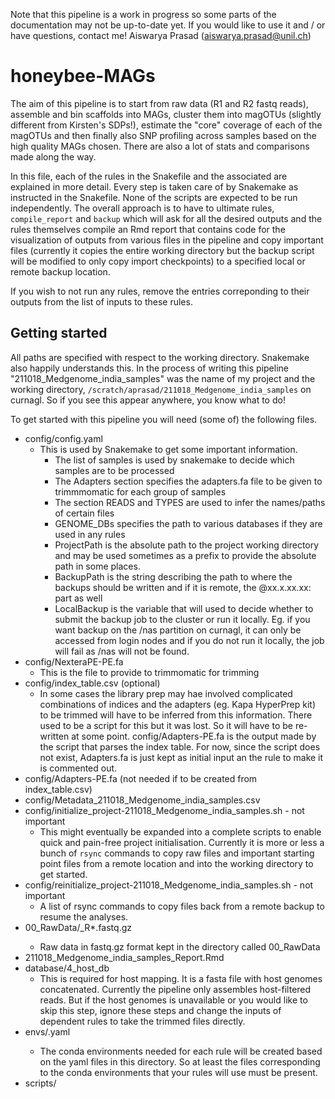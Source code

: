 Note that this pipeline is a work in progress so some parts of the documentation may not be up-to-date yet. If you would like to use it and / or have questions, contact me! Aiswarya Prasad (aiswarya.prasad@unil.ch)

# honeybee-MAGs

The aim of this pipeline is to start from raw data (R1 and R2 fastq reads), assemble and bin scaffolds into MAGs, cluster them into magOTUs (slightly different from Kirsten's SDPs!), estimate the "core" coverage of each of the magOTUs and then finally also SNP profiling across samples based on the high quality MAGs chosen. There are also a lot of stats and comparisons made along the way.

In this file, each of the rules in the Snakefile and the associated are explained in more detail. Every step is taken care of by Snakemake as instructed in the Snakefile. None of the scripts are expected to be run independently. The overall approach is to have to ultimate rules, `compile_report` and `backup` which will ask for all the desired outputs and the rules themselves compile an Rmd report that contains code for the visualization of outputs from various files in the pipeline and copy important files (currently it copies the entire working directory but the backup script will be modified to only copy import checkpoints) to a specified local or remote backup location.

If you wish to not run any rules, remove the entries correponding to their outputs from the list of inputs to these rules.

## Getting started

All paths are specified with respect to the working directory. Snakemake also happily understands this. In the process of writing this pipeline "211018_Medgenome_india_samples" was the name of my project and the working directory, `/scratch/aprasad/211018_Medgenome_india_samples` on curnagl. So if you see this appear anywhere, you know what to do!

To get started with this pipeline you will need (some of) the following files.

+ config/config.yaml
  + This is used by Snakemake to get some important information.
    + The list of samples is used by snakemake to decide which samples are to be processed
    + The Adapters section specifies the adapters.fa file to be given to trimmmomatic for each group of samples
    + The section READS and TYPES are used to infer the names/paths of certain files
    + GENOME_DBs specifies the path to various databases if they are used in any rules
    + ProjectPath is the absolute path to the project working directory and may be used sometimes as a prefix to provide the absolute path in some places.
    + BackupPath is the string describing the path to where the backups should be written and if it is remote, the <username>@xx.x.xx.xx: part as well
    + LocalBackup is the variable that will used to decide whether to submit the backup job to the cluster or run it locally. Eg. if you want backup on the /nas partition on curnagl, it can only be accessed from login nodes and if you do not run it locally, the job will fail as /nas will not be found.
+ config/NexteraPE-PE.fa
  + This is the file to provide to trimmomatic for trimming
+ config/index_table.csv (optional)
  + In some cases the library prep may hae involved complicated combinations of indices and the adapters (eg. Kapa HyperPrep kit) to be trimmed will have to be inferred from this information. There used to be a script for this but it was lost. So it will have to be re-written at some point. config/Adapters-PE.fa is the output made by the script that parses the index table. For now, since the script does not exist, Adapters.fa is just kept as initial input an the rule to make it is commented out.
+ config/Adapters-PE.fa (not needed if to be created from index_table.csv)
+ config/Metadata_211018_Medgenome_india_samples.csv
+ config/initialize_project-211018_Medgenome_india_samples.sh - not important
  + This might eventually be expanded into a complete scripts to enable quick and pain-free project initialisation. Currently it is more or less a bunch of `rsync` commands to copy raw files and important starting point files from a remote location and into the working directory to get started.
+ config/reinitialize_project-211018_Medgenome_india_samples.sh - not important
  + A list of rsync commands to copy files back from a remote backup to resume the analyses.
+ 00_RawData/<sample>_R*.fastq.gz
  + Raw data in fastq.gz format kept in the directory called 00_RawData
+ 211018_Medgenome_india_samples_Report.Rmd
+ database/4_host_db
  + This is required for host mapping. It is a fasta file with host genomes concatenated. Currently the pipeline only assembles host-filtered reads. But if the host genomes is unavailable or you would like to skip this step, ignore these steps and change the inputs of dependent rules to take the trimmed files directly.
+ envs/<env>.yaml
  + The conda environments needed for each rule will be created based on the yaml files in this directory. So at least the files corresponding to the conda environments that your rules will use must be present.
+ scripts/<script>.xxx
  + The scripts used by various rules are all to be in this directory. The list of all scripts and theit use can be found later in this file.

# Summary of contents

# Directory organization

The chunk below describes

```{bash eval=FALSE}
├── [ 237G]  00_RawData
│   ├── [ 1.8G]  ${SAMPLE}_R1.fastq.gz
│   └── [ 1.8G]  ${SAMPLE}_R2.fastq.gz
├── [ 210G]  01_Trimmed
│   ├── [ 1.6G]  ${SAMPLE}_R1_trim.fastq.gz
│   └── [ 1.6G]  ${SAMPLE}_R2_trim.fastq.gz
├── [ 1.7T]  02_HostMapping
│   ├── [ 6.6K]  ${SAMPLE}_coverage_histogram.txt
│   ├── [  425]  ${SAMPLE}_coverage.tsv
│   ├── [  541]  ${SAMPLE}_flagstat.tsv
│   ├── [ 3.3G]  ${SAMPLE}_R1_host_unmapped.fastq
│   └── [ 3.2G]  ${SAMPLE}_R2_host_unmapped.fastq
├── [ 150G]  03_MicrobiomeMapping
│   ├── [  541]  ${SAMPLE}_flagstat.tsv
│   ├── [ 3.1G]  ${SAMPLE}_R1_microbiome_mapped.fastq
│   └── [ 3.1G]  ${SAMPLE}_R2_microbiome_mapped.fastq
├── [  30K]  04_MicrobiomeMappingDirect
│   └── [  542]  ${SAMPLE}_flagstat.tsv
├── [  62G]  05_Assembly
│   └── [  62G]  host_unmapped
│       ├── [  88M]  ${SAMPLE}_assembly_graph.fastg
│       ├── [  90M]  ${SAMPLE}_graph.fastg
│       ├── [  34M]  ${SAMPLE}_scaffolds.fasta
│       ├── [ 8.6K]  ${SAMPLE}_scaffolds.fasta.amb
│       ├── [ 223K]  ${SAMPLE}_scaffolds.fasta.ann
│       ├── [  34M]  ${SAMPLE}_scaffolds.fasta.bwt
│       ├── [ 8.4M]  ${SAMPLE}_scaffolds.fasta.pac
│       ├── [  17M]  ${SAMPLE}_scaffolds.fasta.sa
│       ├── [  42M]  ${SAMPLE}_scaffolds_unparsed.fasta
│       ├── [ 168K]  ${SAMPLE}_spades.log
│       ├── [  35G]  check_assembly
│       │   ├── [  670]  Assembly_mapped_counts.txt
│       │   ├── [ 3.5K]  Assembly_mapping_summary.csv
│       │   ├── [ 5.0G]  ${SAMPLE}_assembly.bam
│       │   ├── [   14]  ${SAMPLE}_assembly_mapped_counts.txt
│       │   ├── [  30G]  ${SAMPLE}_assembly.sam
│       ├── [  97M]  ${SAMPLE}_assembly_graph.fastg
│       ├── [  34M]  ${SAMPLE}_scaffolds.fasta
│       ├── [ 8.5K]  ${SAMPLE}_scaffolds.fasta.amb
│       ├── [ 329K]  ${SAMPLE}_scaffolds.fasta.ann
│       ├── [  34M]  ${SAMPLE}_scaffolds.fasta.bwt
│       ├── [ 8.4M]  ${SAMPLE}_scaffolds.fasta.pac
│       ├── [  17M]  ${SAMPLE}_scaffolds.fasta.sa
│       ├── [  45M]  ${SAMPLE}_scaffolds_unparsed.fasta
│       └── [ 174K]  ${SAMPLE}_spades.log
├── [  10G]  06_MAG_binning
│   ├── [ 181K]  all_GenomeInfo_auto.tsv
│   ├── [ 2.2G]  backmapping
│   │   └── [  18M]  M1.5
│   │       ├── [ 304K]  ${SAMPLE}_mapped_to_${SAMPLE}.depth
│   │       ├── [ 304K]  ${OTHER_SAMPLE}_mapped_to_${SAMPLE}.depth
│   │       └── [ 3.1M]  ${SAMPLE}_merged.depth
│   ├── [ 1.6G]  bins
│   │   └── [  22M]  ${SAMPLE}-metabat2
│   │       ├── [ 2.6M]  MAG.10.fa
│   │       └── [ 858K]  MAG.9.fa
│   ├── [ 1.6G]  bins_renamed
│   │   └── [  22M]  ${SAMPLE}
│   │       ├── [ 2.6M]  MAG_${SAMPLE}_10.fa
│   │       └── [ 858K]  MAG_${SAMPLE}_9.fa
│   ├── [ 2.5G]  contig_fates
│   │   ├── [ 1.9G]  backmapping_coverages
│   │   │   └── [  15M]  ${SAMPLE}_contig_coverages.csv
│   │   └── [ 2.1M]  ${SAMPLE}_contig_fates.csv
│   ├── [  30M]  drep_results
│   │   ├── [ 8.0K]  data
│   │   │   └── [ 4.0K]  Clustering_files
│   │   ├── [  30M]  data_tables
│   │   │   ├── [ 102K]  Bdb.csv
│   │   │   ├── [  33K]  genomeInfo.csv
│   │   │   ├── [  29M]  Mdb.csv
│   │   │   ├── [ 599K]  Ndb.csv
│   │   │   ├── [  28K]  Sdb.csv
│   │   │   └── [  20K]  Widb.csv
│   │   ├── [ 4.0K]  dereplicated_genomes
│   │   ├── [ 4.0K]  figures
│   │   └── [  92K]  log
│   │       └── [  88K]  logger.log
│   ├── [ 2.4G]  evaluate_bins
│   │   ├── [  38M]  ${SAMPLE}
│   │   │   ├── [  35M]  bins
│   │   │   │   ├── [ 3.8M]  MAG_${SAMPLE}_11
│   │   │   │   │   ├── [ 888K]  genes.faa
│   │   │   │   │   ├── [ 535K]  genes.gff
│   │   │   │   │   ├── [ 2.3M]  hmmer.analyze.txt
│   │   │   │   │   └── [  15K]  hmmer.tree.txt
│   │   │   ├── [ 2.7K]  checkm.log
│   │   │   ├── [1000K]  lineage.ms
│   │   │   └── [ 1.7M]  storage
│   │   │       ├── [  72K]  aai_qa
│   │   │       │   └── [ 4.7K]  MAG_${SAMPLE}_9
│   │   │       │       └── [  695]  PF01121.15.masked.faa
│   │   │       ├── [ 6.7K]  bin_stats.analyze.tsv
│   │   │       ├── [  54K]  bin_stats_ext.tsv
│   │   │       ├── [ 6.7K]  bin_stats.tree.tsv
│   │   │       ├── [ 621K]  checkm_hmm_info.pkl.gz
│   │   │       ├── [ 184K]  marker_gene_stats.tsv
│   │   │       ├── [ 4.6K]  phylo_hmm_info.pkl.gz
│   │   │       └── [ 761K]  tree
│   │   │           ├── [  96K]  concatenated.fasta
│   │   │           ├── [ 327K]  concatenated.pplacer.json
│   │   │           ├── [ 265K]  concatenated.tre
│   │   │           ├── [  699]  PF00164.20.masked.faa
│   │   │           ├── [ 1.0K]  pplacer.out
│   │   └── [ 1.3K]  ${SAMPLE}_checkm.summary
│   ├── [ 126K]  ForTree_GenomeInfo_auto.tsv
│   └── [ 2.0M]  gtdbtk_out_dir
│       └── [ 2.0M]  classify
│           └── [ 2.0M]  gtdbtk.bac120.summary.tsv
# examples of ${GENOME}: ESL0304.fa, MAG_M1.3_4.fa
├── [  24G]  07_Phylogenies
│   ├── [ 1.4G]  00_genomes
│   │   ├── [ 2.4M]  ${GENOME}.fa
│   ├── [  15G]  01_prokka
│   │   ├── [  26M]  ${GENOME}
│   │   │   ├── [ 203K]  ${GENOME}.err
│   │   │   ├── [ 766K]  ${GENOME}.faa
│   │   │   ├── [ 2.1M]  ${GENOME}.ffn
│   │   │   ├── [ 2.4M]  ${GENOME}.fna
│   │   │   ├── [ 2.4M]  ${GENOME}.fsa
│   │   │   ├── [ 5.1M]  ${GENOME}.gbk
│   │   │   ├── [ 3.2M]  ${GENOME}.gff
│   │   │   ├── [  32K]  ${GENOME}.log
│   │   │   ├── [ 8.7M]  ${GENOME}.sqn
│   │   │   ├── [ 621K]  ${GENOME}.tbl
│   │   │   ├── [ 200K]  ${GENOME}.tsv
│   │   │   └── [  105]  ${GENOME}.txt
# examples of ${GROUP}: g__Lactobacillus, g__Apibacter
│   ├── [ 6.9G]  02_orthofinder
│   │   ├── [ 249M]  ${GROUP}
│   │   │   ├── [ 805K]  ${GENOME}.faa
│   │   │   ├── [ 177M]  OrthoFinder
│   │   │   │   ├── [ 215K]  ${GROUP}_single_ortho_MAGs.txt
│   │   │   │   ├── [ 587K]  ${GROUP}_single_ortho.txt
│   │   │   │   └── [ 176M]  Results_${GROUP}
│   │   │   │       ├── [ 2.5K]  Citation.txt
│   │   │   │       ├── [  25K]  Comparative_Genomics_Statistics
│   │   │   │       │   ├── [ 6.0K]  Orthogroups_SpeciesOverlaps.tsv
│   │   │   │       │   ├── [ 1.6K]  Statistics_Overall.tsv
│   │   │   │       │   └── [  14K]  Statistics_PerSpecies.tsv
│   │   │   │       ├── [ 1.2K]  Log.txt
│   │   │   │       ├── [ 2.6M]  Orthogroups
│   │   │   │       │   ├── [ 261K]  Orthogroups.GeneCount.tsv
│   │   │   │       │   ├── [ 3.2K]  Orthogroups_SingleCopyOrthologues.txt
│   │   │   │       │   ├── [ 1.1M]  Orthogroups.tsv
│   │   │   │       │   ├── [ 1.1M]  Orthogroups.txt
│   │   │   │       │   └── [  79K]  Orthogroups_UnassignedGenes.tsv
│   │   │   │       └── [  23M]  Orthogroup_Sequences
│   │   │   │           └── [  13K]  OG0000184.fa
│   │   │   └── [    0]  single_ortholog_sequences.done
│   │   └── [ 147K]  ${GROUP}_Orthogroups_summary.csv
│   ├── [ 506M]  03_aligned_orthogroups
│   │   ├── [  21M]  ${GROUP}
│   │   │   ├── [  10M]  CoreGeneAlignment.fasta
│   │   │   ├── [  31K]  OG0000184_aligned_pruned.fasta
│   └── [ 1.8M]  05_IQTree
│       ├── [ 325K]  ${GROUP}
│       │   ├── [ 4.1K]  ${GROUP}_Phylogeny.bionj
│       │   ├── [  92K]  ${GROUP}_Phylogeny.ckp.gz
│       │   ├── [ 4.3K]  ${GROUP}_Phylogeny.contree
│       │   ├── [  48K]  ${GROUP}_Phylogeny.iqtree
│       │   ├── [  30K]  ${GROUP}_Phylogeny.log
│       │   ├── [ 122K]  ${GROUP}_Phylogeny.mldist
│       │   ├── [ 5.2K]  ${GROUP}_Phylogeny.model.gz
│       │   ├── [  11K]  ${GROUP}_Phylogeny.splits.nex
│       │   └── [ 4.3K]  ${GROUP}_Phylogeny.treefile
├── [  23M]  08_motus_profile
│   └── [  23M]  samples_merged.motus
├── [  59G]  09_MapToAssembly
│   └── [ 1.0G]  ${SAMPLE}.bam
├── [ 172K]  211018_Medgenome_india_samples_Report.Rmd
├── [ 419M]  assembly_summary_genbank.txt
├── [ 155K]  config
│   ├── [ 4.8K]  config.yaml
│   ├── [  34K]  initialize_project-211018_Medgenome_india_samples.sh
│   ├── [  32K]  IsolateGenomeInfo.csv
│   ├── [  31K]  Metadata_211018_Medgenome_india_samples.csv
│   └── [  51K]  reinitialize_project-211018_Medgenome_india_samples.sh
├── [ 3.5G]  database
│   ├── [ 869M]  4_host_db
│   ├── [ 1.1M]  4_host_db.amb
│   ├── [  298]  4_host_db.ann
│   ├── [ 869M]  4_host_db.bwt
│   ├── [  163]  4_host_db_list.txt
│   ├── [ 217M]  4_host_db.pac
│   ├── [ 435M]  4_host_db.sa
│   ├── [ 448M]  genome_db_220315_AP
│   ├── [10.0K]  genome_db_220315_AP.amb
│   ├── [ 7.0K]  genome_db_220315_AP.ann
│   ├── [ 441M]  genome_db_220315_AP.bwt
│   ├── [ 6.0K]  genome_db_220315_AP.fai
│   ├── [ 1.4K]  genome_db_220315_AP_list.txt
│   ├── [ 8.8K]  genome_db_220315_AP_metafile.txt
│   ├── [ 110M]  genome_db_220315_AP.pac
│   ├── [ 220M]  genome_db_220315_AP.sa
├── [ 6.2K]  envs
│   ├── [  218]  core-cov-env.yaml
│   ├── [   95]  gtdb-env.yaml
│   ├── [  135]  mags-env.yaml
│   ├── [  249]  mapping-env.yaml
│   ├── [   68]  motus-env.yaml
│   ├── [  179]  phylogenies-env.yaml
│   ├── [  274]  popcogent-env.yaml
│   ├── [  477]  rmd-env.yaml
│   ├── [  153]  scripts-env.yaml
│   ├── [  127]  snv-env.yaml
│   ├── [  162]  spades-env.yaml
│   └── [  129]  trim-qc-env.yaml
├── [ 275M]  fastqc
│   ├── [ 130M]  raw
│   │   ├── [ 562K]  ${SAMPLE}_R1_fastqc.html
│   │   ├── [ 765K]  ${SAMPLE}_R1_fastqc.zip
│   │   ├── [ 566K]  ${SAMPLE}_R2_fastqc.html
│   │   └── [ 772K]  ${SAMPLE}_R2_fastqc.zip
│   └── [ 145M]  trim
│       ├── [ 602K]  ${SAMPLE}_R1_trim_fastqc.html
│       ├── [ 753K]  ${SAMPLE}_R1_trim_fastqc.zip
│       ├── [ 606K]  ${SAMPLE}_R2_trim_fastqc.html
│       └── [ 758K]  ${SAMPLE}_R2_trim_fastqc.zip
├── [  15M]  Figures
│   ├── [ 6.0K]  00a-Total_reads_trimming.pdf
│   ├── [ 5.6K]  00b-Total_reads_species_after_trimming.pdf
│   ├── [ 6.6K]  00c-Mapped_Unmapped_reads_prop.pdf
├── [ 620M]  logs
├── [ 172K]  README.md
├── [ 190K]  scripts
│   ├── [ 1.7K]  aln_aa_to_dna_phylo.py
│   ├── [ 1.7K]  aln_aa_to_dna.py
│   ├── [  795]  aln_calc.sh
│   ├── [  878]  calc_assembly_length.pl
│   ├── [ 1.9K]  calc_filt_core_length.py
│   ├── [ 3.7K]  calc_jaccard.pl
│   ├── [ 4.3K]  calc_perc_id_orthologs_phylo.py
│   ├── [ 3.9K]  calc_shared_SNV_fraction.pl
│   ├── [  26K]  copy_faa_files.sh
│   ├── [ 1.3K]  copy_raw_data.sh
│   ├── [ 9.5K]  core_cov.py
│   ├── [ 8.1K]  core_cov.R
│   ├── [ 2.0K]  corecov_split_by_sdp.py
│   ├── [  749]  csv_to_tsv.py
│   ├── [ 3.7K]  cum_curve_SNVs_host.pl
│   ├── [ 8.7K]  cum_curve_SNVs_host.py
│   ├── [ 1.3K]  distance_matrix.R
│   ├── [ 4.5K]  download_data.py
│   ├── [ 3.9K]  extract_orthologs_phylo.py
│   ├── [ 2.7K]  fasta_generate_regions.py
│   ├── [ 3.0K]  filt_core_bed.py
│   ├── [ 2.1K]  filter_bam.py
│   ├── [ 2.5K]  filter_orthologs_phylo.py
│   ├── [ 1.8K]  filter_orthologs.py
│   ├── [  965]  filter_sam_aln_length.pl
│   ├── [ 1.2K]  filter_sam_aln_length_unmapped.pl
│   ├── [ 3.8K]  filter_snvs.pl
│   ├── [ 4.3K]  filter_snvs.py
│   ├── [ 3.0K]  filt_vcf_samples.pl
│   ├── [ 1.4K]  filt_vcf_samples.py
│   ├── [ 1.4K]  filt_vcf_samples.py
│   ├── [ 3.6K]  get_single_ortho_phylo.py
│   ├── [ 1.5K]  get_single_ortho.py
│   ├── [ 2.1K]  KEs_trim_aln.py
│   ├── [ 4.0K]  Make_metadata.R
│   ├── [  10K]  make_phylo_table.R
│   ├── [ 1.4K]  merge_depths.pl
│   ├── [ 8.2K]  my_core_cov.R
│   ├── [ 2.8K]  parse_core_cov.py
│   ├── [ 1.1K]  parse_spades_metagenome.pl
│   ├── [ 1.6K]  parse_spades_metagenome.py
│   ├── [ 7.5K]  prune_and_concat_alns.py
│   ├── [  976]  rearange_faa.py
│   ├── [ 3.8K]  subset_metagenome_db.py
│   ├── [ 3.3K]  subset_orthofile.py
│   ├── [  973]  summarise_filter_snvs.py
│   ├── [ 6.6K]  summarise_orthogroups.py
│   ├── [ 4.7K]  summarise_snps.pl
│   ├── [ 2.1K]  trim_aln_phylo.py
│   ├── [ 2.1K]  trim_aln.py
│   ├── [ 1.2K]  vcf_split_by_sdp.py
│   └── [ 1011]  write_adapters.py
├── [  75K]  Snakefile
```

# Introduction

The analysis is split into multiple parts.

1. A database-dependent mapping and community profiling at the SDP and Phylotype level.
2. An assembly-based approach which involes MAG binning per sample and dereplication.
Requires manual annotation of input for the next section
3. Core genome phylogeny construction of MAGs and isolate genomes.
  (a) All high-quality MAGs
  (b) One MAG per magOTU cluster
4. Mapping and SNV calling of reads to
  (a) Just MAGs
  (b) A combination of isolates and MAGs

The samples used in this analysis are mentioned below.

* "M1.1", "M1.2", "M1.3", "M1.4", "M1.5",
  * _Apis mellifera_ from India
* "DrY2_F1","DrY2_F2",
  * _Apis mellifera_ from Switzerland
* "AmAi02","AmIu02",
  * _Apis mellifera_ from Japan
* "C1.1", "C1.2", "C1.3", "C1.4", "C1.5",
  * _Apis cerana_ from India, colony number 1
* "C2.1", "C2.2", "C2.3", "C2.4", "C2.5",
  * _Apis cerana_ from India, colony number 2
* "C3.1", "C3.2", "C3.3", "C3.4", "C3.5",
  * _Apis cerana_ from India, colony number 1
* "AcCh05","AcKn01",
  * _Apis cerana_ from Japan
* "D1.1","D1.2","D1.3","D1.4","D1.5",
  * _Apis dorsata_ from India, colony number 1
* "D2.1","D2.2","D2.3","D2.4","D2.5",
  * _Apis dorsata_ from India, colony number 2
* "D3.1","D3.2","D3.3","D3.4","D3.5",
  * _Apis dorsata_ from India, colony number 3
* "F1.1","F1.2","F1.3","F1.4","F1.5",
  * _Apis florea_ from India, colony number 1
* "F2.1","F2.2","F2.3","F2.4","F2.5",
  * _Apis florea_ from India, colony number 2
* "F3.1","F3.2","F3.3","F3.4","F3.5"
  * _Apis florea_ from India, colony number 3

## Data summary

50 samples were first mapped to a host database and then the unmapped reads to a microbiome database.

The raw reads and trimmed reads were checked for quality using the tool [fastqc](https://www.bioinformatics.babraham.ac.uk/projects/fastqc/). The report (html format) also summarises basic statistics including number of reads. The QC results can be found in their respective folders at `./fastqc/raw/{SAMPLE}_R*_fastqc.html` and `./fastqc/trim/{SAMPLE}_R*_trim_fastqc.html`.

# Data description

The dataset comprises samples from 4 species of honey bees sampled in India.

+ _Apis mellifera_ (5 individuals from 1 colony)
+ _Apis cerana_ (5 individuals from 3 colonies)
+ _Apis dorsata_ (5 individuals from 3 colonies)
+ _Apis florea_ (5 individuals from 3 colonies)

Some samples from older publications of the lab are also included for _Apis mellifera_ and _Apis cerana_

The data is stored in various locations as described below and backed up on the NAS.

+ **Raw data**:

	- NAS recerche:
	`/nas/FAC/FBM/DMF/pengel/spirit/D2c/aprasad/211102_Medgenome_india_samples_resequenced`
	`/nas/FAC/FBM/DMF/pengel/spirit/D2c/aprasad/211018_Medgenome_india_samples`
	(cluster - aprasad@curnagl.dcsr.unil.ch)

  -	NAS:
	`/home/aiswarya/mnt/aprasad/SPIRIT_Project/Data/RawData/211018_Medgenome_india_samples.tar.gz`
	`/home/aiswarya/mnt/aprasad/SPIRIT_Project/Data/RawData/211102_Medgenome_india_samples_resequenced.tar.gz`
	`/home/aiswarya/mnt/lab_resources/NGS_data/20211018_A01223-105-HC32VDSX2/`
	`/home/aiswarya/mnt/lab_resources/NGS_data/20211102_A01223-105-HC32VDSX2/`
	(workstation - aiswarya@130.223.110.124)

+ **Trimmed data**:

	`/work/FAC/FBM/DMF/pengel/spirit/aprasad/211018_Medgenome_india_samples/01_Trimmed/`
	`/work/FAC/FBM/DMF/pengel/spirit/aprasad/211102_Medgenome_india_samples_resequenced/01_Trimmed/`
	(cluster - aprasad@curnagl.dcsr.unil.ch)

+ **Working directory backup**:
  (need to keep up-to-date using script on the cluster `bash ~/backup_workdir.sh` and logs are writted to ~/yymmdd_backup_log on the cluster)

	`/home/aiswarya/mnt/aprasad/Backups/working_dir_backup/Cluster/211102_Medgenome_india_samples_resequenced`
	`/home/aiswarya/mnt/aprasad/Backups/working_dir_backup/Cluster/211018_Medgenome_india_samples`
  (workstation - aiswarya@130.223.110.124)

+ **Results and important intermediate files**:

	`/home/aiswarya/mnt/aprasad/SPIRIT_Project/Data/211018_Medgenome_india_analysis`
  (workstation - aiswarya@130.223.110.124)


+ **Conda installation (cluster)**:

	`/work/FAC/FBM/DMF/pengel/spirit/aprasad/Miniconda3`
  (cluster - aprasad@curnagl.dcsr.unil.ch)

### Nomenclature

There are 56 samples at the moment.

+ M1.1 - M1.5 are 5 individuals of _Apis mellifera_ from colony 1
+ Cx.1 - Cx.5 are 5 individuals of _Apis cerana_ from colony x for 3 colonies (1 - 3)
+ Dx.1 - Dx.5 are 5 individuals of _Apis dorsata_ from colony x for 3 colonies (1 - 3)
+ Fx.1 - Fx.5 are 5 individuals of _Apis florea_ from colony x for 3 colonies (1 - 3)
+ DrY2_F1 and DrY2_F2 are samples from KE's 2015 paper. _Apis mellifera_ from switzerland (Les Droites)
+ AcCh05, AcKn01 and AmAi02, AmIu02 are two samples of _Apis cerana_ and _Apis mellifera_ from different apiaries in Japan

These samples were from earlier runs:

  + **20151119_WINDU89**	20151119	Kirsten_Ellegaard	6	GTF	Illumina	100	PE	HiSeq 2500	Genomic diversity landscape of the honey bee gut microbiota (2019, NatCom)	Nurses, Year 1, Les Droites
  20160415_OBIWAN225	20160415	Kirsten_Ellegaard	12	GTF	Illumina	100	PE	HiSeq 2500	Genomic diversity landscape of the honey bee gut microbiota (2019, NatCom)	Foragers/Winterbees, Year 1, Les Droites \
  + **20161216_OBIWAN275**	20161216	Kirsten_Ellegaard	6	GTF	Illumina	100	PE	HiSeq 2500	Genomic diversity landscape of the honey bee gut microbiota (2019, NatCom)	Nurses, Year 2, Les Droites \
  + **20170310_WINDU179**	20170310	Kirsten_Ellegaard	12	GTF	Illumina	100	PE	HiSeq 2500	Genomic diversity landscape of the honey bee gut microbiota (2019, NatCom)	Foragers/Winterbees, Year 2, Les Droites (**INCLUDED FOR NOW**) \
  + **20170426_OBIWAN300**	20170426	Kirsten_Ellegaard	6	GTF	Illumina	100	PE	HiSeq 2500	Genomic diversity landscape of the honey bee gut microbiota (2019, NatCom)	Nurses, Year 2, Grammont \
  + **20170428_WINDU191**	20170428	Kirsten_Ellegaard	12	GTF	Illumina	100	PE	HiSeq 2500	Genomic diversity landscape of the honey bee gut microbiota (2019, NatCom)	Foragers/Winterbees, Year 2, Grammont \
  + **20180118_OBIWAN338-339**	20180118	Kirsten_Ellegaard	30	GTF	Illumina	100	PE	HiSeq 2500	Metagenomes of individual honey bees, subjected to dietary manipulation and kept in the lab \
  + **20180612_KE_japan_metagenomes**	20180612	Ryo_Miyasaki	40	Japan	Illumina	100	PE	HiSeq 2500	Vast differences in strain-level diversity in two closely related species of honey bees (2020, CurBiol)	Sampling and sequencing done in Japan (**INCLUDED FOR NOW**)

## Databases

### Host database

The database is named **4_host_db**.

A [paper](https://academic.oup.com/gbe/article/12/1/3677/5682415) published in Dec. 2019 a high quality [_Apis dorsata_ genome](https://www.ncbi.nlm.nih.gov/assembly/GCA_009792835.1/) as an improvement over a previous submission in 2013. The paper also mentioned studies that had previously sequenced the [_Apis florea_ genome](https://www.ncbi.nlm.nih.gov/assembly/GCA_000184785.2) in 2012, [_Apis cerana_ genome](https://www.ncbi.nlm.nih.gov/assembly/GCF_001442555.1) in 2015 (other assemblies submitted found [here](https://www.ncbi.nlm.nih.gov/assembly/organism/7460/latest/)) and [_Apis mellifera_ genome](https://www.ncbi.nlm.nih.gov/assembly/GCF_003254395.2) in 2018 (other assemblies submitted listed here). So far I have not found any whole genome assemblies of _Apis adreniformis_.

These assemblies were downloaded and concatenated to make the **4_host_db**. It contains,

+ `>apis_mellifera_2018 PRJNA471592 version Amel_Hac3.1`
+ `>Apis_cerana  PRJNA235974`
+ `>Apis_cerana_mitochondrion PRJNA235974`
+ `>Apis_florea PRJNA45871`
+ `>Apis_dorsata PRJNA174631`


### Microbiome database

The database is named **genome_db_210402**.

This database was set up by Dr Kirsten Ellegard (KE) and is described on zenodo. It uses NCBI and IMG genome assemblies. It is non-redundant and contains concatenated genomes. Located at in lab NAS directory at lab_resources/Genome_databse. In this pipeline so far, the version of the pipeline set up by KE’s community profiling pipeline.

It was downloaded by the script `download.py --genome_db` from [zenodo](https://zenodo.org/record/4661061#.YcGlSxPMK3I). This dowloads multiple directories. The Orthofider directory can be deleted as this is generated for the pipeline as needed. The bed files can be generated from gff files if desired but this was already done for the genomes of that database so was not repeated. The other files (ffn, gff) are found in the public repository from where the genome was downloaded. The faa files were reorganised in directories corresponding to their respective SDPs in order to allow the Orthofinder scripts to assign orthogroups per SDP.

These repositories follow their own annotation pipeline to generate these files. The database can also be found at `<NAS>/lab_resources/Genome_database/database_construction`. It contains 198 genomes identified by their locus tags and described in `<NAS>/lab_resources/Genome_database/database_construction/database_construction` in metadata sheets.

<!-- 2.0.5.2 honeybee_gut_microbiota_db_red
Generated by subsetting genomes and Orthofiles from genome_db_210402 for the sake of SNV analysis. So there is only one genome per SDP. The choice of which genome is made by Kirsten’s pipeline. later, review to see if it is the best choice for this pipleine as well. -->

<!-- 2.0.5.4 Orthofinder files
In preparation,
In the last step, all the database files will be generated, based on the database metadata-file (i.e. "Locustag_Phylotype_SDP_final.txt"). The following three steps must be performed:

1. Use the bash-script "get_selected_genome_files.sh" will copy the relevant genome data-files into four database dirs "faa_files", "ffn_files", "fna_files", "gff_files").
2. Generate concatenate versions of the each genome assembly fasta-file will be generated, and bed-files detailing the gene positions on these concatenate genomes are generated ("generate_bed_concat.py")
3. Infer single-copy core gene families

Make Orthofinder files from genomes in database grouped by phylotypes. There is a metafile in the database directory which was made by Gilles and was copied from his NAS directory. This is first used to rename genomes. The genomes in the database are named using locus tags. Make a script to rename them (and modify related files accordingly later).

First, get a list of all phylotypes using the output of cat all_genomes_metafile.tsv | cut -f7 | uniq. The output contains some SDP names. Replace this by the corresponding phylotype (choose more appropriate way to handle this later). The resulting list is declared as CorePhylos in the Snakefile (Not core phylotypes but rather list for core coverage calculation for all phylos!). This information is also mostly available in the metafile that comes with the database but the one copied from Gilles includes more information and also some other genomes (added by German and mentioned in all_genomes_metafile.tsv).

CorePhylos = ["Apibacter", "Bartonella", "Bifido", "Bombella", "Commensalibacter", "Firm4", "Firm5", "Frischella", "Gilliamella", "Lkunkeei", "Snodgrassella"]



Run orthofinder on the genomes grouped by phylotype. The -og flag says to stop after inferring orthogroups and avoids further unecessary computation. -f specifies to start analysis from directory containing FASTA files. Then get the single-copy core genes using the script get_single_copy.py

Next, filter and continue to re run core cov and then proceed to snv calling and filtering! -->

# Description of pipeline methods

Run entire snakemake pipeline using:

`snakemake -p --use-conda --conda-prefix /work/FAC/FBM/DMF/pengel/spirit/aprasad/Miniconda3/spirit_envs --conda-frontend conda --profile slurm --restart-times 0 --keep-going`

and if resuming a failed or stopped run, use:

`snakemake -p --use-conda --conda-prefix /work/FAC/FBM/DMF/pengel/spirit/aprasad/Miniconda3/spirit_envs --conda-frontend conda --profile slurm --restart-times 0 --keep-going --rerun-incomplete`

conda environments are all specified in `envs/` and built by snakemake under various names in `/work/FAC/FBM/DMF/pengel/spirit/aprasad/Miniconda3/spirit_envs`

Run the pipeline in the conda environment called `snakmake_with_samtools` in the cluster. It is a clone of the snakemake environment made as recommended by Snakemake [docs](https://snakemake.readthedocs.io/en/stable/getting_started/installation.html#installation-via-conda-mamba) followed by `conda install biopython` and later `conda install samtools` in it. This is so that Kirsten's core_cov script works (specific conda environments can only be specified for rules using bash).

## Description of directory structure

Directory names are largely self-explanatory.

>`./00_rawdata`, `./01_Trimmed`, `./02_HostMapping`, `./03_MicrobiomeMapping`
>`database` contains databases to be used for mapping. It also contains `./Orthofinder` files. These are described later in the sections describing associated rules.
>`./envs` contains all yaml files required for this pipeline. They contain a list of packages needed to specify the conda environment for various rules to work within.
>`./logs` contains log files
>`./scripts` contains all scripts needed for the snakemake pipeline. Many of these scripts are adapted from Kirsten's scripts from the zenodo directories, github or from the lab_resources directories.
The **results** of the core coverage estimation are stored in,
> `./04_CoreCov_211018_Medgenome_india_samples`
> `./07_SNVProfiling` is not fully implemented (yet) for these samples as it is not relevant at this time.
>`./fastqc` contains fastqc **results** for trimmed and raw files
+ bamfile_list_red.txt - required by KE's core coverage pipeline
+ bamfile_list.txt - required by KE's core coverage pipeline
+ Adapters-PE.fa - is generated based on index sequences by the script `./scripts/write_adapters.py` (was deleted earlier as it was on scratch. Needs to be re-written.)
+ config.yaml - comprises information including list of samples
+ index_table.csv - used by the script `./scripts/write_adapters.py` to make indexed adapters
+ Mapping_summary.csv - result from the rule summarize_mapping
+ rulegraph.pdf - summary DAG of rules in the pipeline (made using `snakemake --forceall --rulegraph | dot -Tpdf > Figuers/rulegraph.pdf`)
+ Report.Rmd - this report !
+ Report.html - this report compiled !
+ Snakefile - the pipipeline !!!

## Rules

![DAG of all rules in the pipeline](Figures/rulegraph.pdf){width=65%}

+ `rule raw_qc`
  - This rule runs [fastqc](https://www.bioinformatics.babraham.ac.uk/projects/fastqc/) on raw files and saves the output in `./fastqc/raw`.
+ `rule make_adapters`
  - This rule uses the script `_./scripts/write_adapters.py`_ which was deleted earlier.
  - It uses the index_table.csv files to make the Adapters-PE.fa file containing indexed adapters.
+ `rule trim`
  - This rules trims reads using [trimmomatic](http://www.usadellab.org/cms/uploads/supplementary/Trimmomatic/TrimmomaticManual_V0.32.pdf).
  - The _Adapters-PE.fa_ files is used.
  - The trimming parameters are.
+ `rule trim_qc`
  - This rule runs [fastqc](https://www.bioinformatics.babraham.ac.uk/projects/fastqc/) on trimmed files and saves the output in `./fastqc/trim`.
+ `rule index_bwa`
  - Indexes genomes in `./database` for use by [bwa](http://bio-bwa.sourceforge.net/) using [bwa index](http://bio-bwa.sourceforge.net/bwa.shtml#3).
+ `rule index_samtools`
  - Indexes genomes in `./database` for use by [samtools](http://www.htslib.org/doc/#manual-pages).
+ `rule make_genome_list`
  - Creats a text file corresponding to each set of genomes in `./database` to be used when we need to know which genomes are present in given genome database.
+ `rule host_mapping`
  - Uses [bwa mem](http://bio-bwa.sourceforge.net/bwa.shtml#:~:text=BWA%20is%20a%20software%20package,such%20as%20the%20human%20genome.&text=BWA%2DMEM%20also%20has%20better,genome%20(the%20index%20command)) to map reads for each sample to a database containing host genomes, `./database/4_host_db`.
  - Unmapped reads identified by samtools with the option `-f4` are stored in a seperate bam file.
  - The bam file with all alignments is used later by the counting rule and then deleted after counting.
+ `rule host_mapping_extract_reads`
  - Reads that did not map to the host database are extracted and then mapped to the microbiome database.
  - They are extracted using [picard](https://broadinstitute.github.io/picard/).
  - The option `-Xmx8g` ensures that java is given 8 GB memory. If suffecient memory is not allocated, the job will fail.
+ `rule host_mapping_count`
  - Counts the number of mapped, properly and unmapped reads from host mapping.
  - It uses the following flags to identify each kind of read:
    - **count number of properly mapped reads: `-f 67 -F 2304`**
        - 67 (include -f) flags
            + read paired (0x1)
            + read mapped in proper pair (0x2)
            + first in pair (0x40)
        - 2308 (exclude -F) flags
            + read unmapped (0x4)
            + supplementary alignment (0x800)
            + not primary (0x100)
    - **count number of mapped reads: `-f 67 -F 2304`**
        - 65 (include -f) flags
            + read paired (0x1)
            + first in pair (0x40)
        - 2308 (exclude -F) flags
            + read unmapped (0x4)
            + supplementary alignment (0x800)
            + not primary (0x100)
    - **count number of unmapped reads: `-f 67 -F 2304`**
        - 69 (include -f) flags
            + read paired (0x1)
            + read unmapped (0x4)
            + first in pair (0x40)
        - 2304 (exclude -F) flags
            + supplementary alignment (0x800)
            + not primary (0x100)
  - After counting, the bam file is deleted and an empty file is touched to mark that counting is complete for said file.
+ `rule microbiomedb_mapping`
  - The host unmapped reads extracted earlier are mapped to the microbiome database.
  - Mapped reads are extracted using a perls script as follows. First, unmapped reads are excluded using `-F4` and then supplementary reads are excluded `-F 0x800`. Finally, the remaining reads are sent through `./scripts/filter_sam_aln_length.pl`. The script filters away reads that have less than 50bps matching in the alignment.
+ `rule microbiomedb_extract_reads`
  - Extracts mapped reads identified as mentioned in the previous rule and saves them as fastq files.
+ `rule microbiome_mapping_count`
  - Counts reads as explained in the other counting rule, _host_mapping_count_.
+ `rule cat_and_clean_counts`
  - Compiles all the counts into 1 file for easier parsing by the summarize rule.
+ `rule summarize_mapping`
  - Summarizes counts in a csv file using the results of earlier rules and by counting fastq files.
+ `rule run_orthofinder`
  - Runs [Orthofinder](https://github.com/davidemms/OrthoFinder) for each phylotype.
  - **Before** running this, group genomes by phylotype in directories for Orthofinder to be able to get which groups to consider together. When the genomes for the database are downloaded at `./database/faa_files/{genome}`, they are all in one directory. Grouping was done using `./scripts/rearange_faa.py`. As written, it is to be run from the scripts directory in which it resides (!! it uses relative paths !!).
  - faa files for each genome comes from the respective databese (NCBI for example)
  - When orthofinder finishes, the following file will be generated and used for the following steps, `./database/faa_files/{phylotype}/OrthoFinder/Results_dir/Orthogroups/Orthogroups.txt`.
  - The file _Orthogroups.txt_ contains a list of orthogroups. Eg, each line would look like
    - **OG0000003**: C4S76_01365 C4S76_01370 C4S76_01375 C4S77_06100 C4S77_06130 C4S77_06135 C4S77_06775 C4S77_06780 C4S77_06785 C4S77_06790 C4S77_06795 C4S77_06800 C4S77_06805 C4S77_06810 C4S77_09595 C4S77_09600 C4S77_09605 C4S77_09610 **C4S77_09615 C4S77_09620 C4S77_10540 Ga0307799_111506**
    - where, **OG0000003** is an orthogroup for this group of genomes (phylotype) and **C4S77**, **Ga0307799** etc. are genomes that belong to that group. **09615, 09620, 10540** are genes from **C4S77** and **111506** from **Ga0307799** that belong to orthogroup OG0000003.
+ `rule get_single_ortho`
  - The files _Orthogroups.txt_ is parsed by `./scripts/get_single_ortho.py` and single-copy orthologs are written to `./database/Orthofinder/{phylotype}_single_ortho.txt`
  - The script reads each orthogroup and counts the number of genomes present in genes of that orthogroup. If the number of genes in the orthogroup and the number of genomes in the orthogroup are the same as the total number of genomes in the database for said phylotype, the genes in the group are considered single-copy core genes and included for core coverage estimation.
+ `rule extract_orthologs`
  - This rule prepares files with sequences of orthologs in order to calculate percentage identity (perc_id).
  - First, it reads the file `./database/Orthofinder/{phylotype}_single_ortho.txt` and gets all the genome-ids present in the ortholog-file, and all the gene-ids associated with each gene-family. Using this list it extracts and stores the sequences of each of the genes of an orthogroup in an faa file and ffn file corresponding to each group in the directory`./database/Orthofinder/{phylotype}_ortho_sequences/`.
  EXAMPLE:
  - `cat ./database/Orthofinder/firm5_ortho_sequences/OG0001034.faa` \
    **\>Ga0061073_1479** \
    MTKYQTLIFVPEGSLLNEKTAEQVALRQTLKELGHDFGPAERLKYSSLQGQVKMMGFSER \
    IALTLQNFCTDDLAEAEKIFKTKLGGQRQLVKDAIPFLDQITNQVKLILLAKEERELISA \
    RLSDSELLNYFSASYFKEDFADPLPNKNVLFQIIKEQELDPDNCLVIGTDLVEEIQGAEN \
    AGLQSLWIAPKKVKMPISPRPTLHLTKLNDLLFYLELN \
    **\>Ga0070887_12184** \
    MKGKVHLAKYETLIFILEGSLLNEKVAEQNALRQTLKLTGREYGPAERIQYNSLQEKIKL \
    LGFDERIKLTLQEFFKNDWISAKGTFYNQLQKQDQLNKDVVPFLDEVKNKVNLVLLTKEK \
    KDVASYRMQNTELINYFSAVYFKDDFACKFPNKKVLITILQQQNLTPATCLVIGTNLVDE \
    IQGAENANLDSLWLAPKKVKMPISPRPTLHLNKLTDLLFYLELS \
    **\>Ga0072400_11133** \
    LAKFQTLIFILEGSLLDEKIAEQSALKQTLKSTGRDFGPSERLKYNSVRENNKLLGFEDR \
    IQLILQTFFHENWQDAGQIFIKELQKQNRLNKEVLPFLNKVNCKVKLILLAKENKKVALQ \
    RMKNTELVNYFPFAYFKDDFTEKLPHKKVLTTILQKQNLAFATSLVIGTDLADEIQAAEN \
    AKIQSLWLAPKKVKMPISPHPTLHLNKLNDLLFYLELS
  - `cat ./database/Orthofinder/firm5_ortho_sequences/OG0001034.ffa` \
    **\>Ga0061073_1479** \
    GTGACTAAATATCAAACGTTAATTTTTGTTCCTGAAGGTAGTTTATTAAATGAAAAAACG \
    GCTGAACAAGTCGCACTCAGGCAAACTTTAAAAGAACTCGGACATGATTTTGGACCAGCT \
    GAACGCCTAAAATATTCTAGCTTACAAGGACAAGTTAAAATGATGGGTTTCAGCGAGCGC \
    ATTGCACTAACCCTGCAAAATTTTTGTACCGACGATTTGGCTGAGGCCGAAAAAATTTTC \
    AAAACAAAATTAGGAGGTCAGCGACAACTAGTCAAAGATGCTATTCCATTTCTTGACCAA \
    ATAACAAACCAAGTTAAGCTAATTCTCCTTGCCAAAGAAGAACGTGAACTAATCTCAGCT \
    CGCCTATCTGATAGCGAACTACTTAACTATTTTTCTGCTTCCTATTTTAAAGAAGATTTT \
    GCTGATCCTTTGCCAAATAAAAATGTCCTGTTTCAAATTATAAAAGAGCAAGAATTAGAT \
    CCAGATAATTGCCTAGTTATCGGCACAGATTTAGTTGAAGAAATTCAAGGAGCAGAAAAC \
    GCTGGCTTGCAATCATTATGGATTGCACCAAAAAAGGTTAAAATGCCAATTAGTCCTCGA \
    CCTACTCTGCATTTAACTAAACTCAATGACTTGCTTTTTTATCTTGAATTAAACTAG \
    **\>Ga0070887_12184** \
    ATGAAAGGAAAAGTACACTTGGCAAAATATGAAACTTTAATTTTTATTCTTGAAGGAAGC \
    TTATTAAACGAAAAAGTTGCAGAACAAAATGCACTTAGGCAAACTTTGAAATTAACTGGC \
    AGAGAATATGGTCCAGCTGAGCGCATACAATATAATTCATTACAAGAAAAGATTAAATTA \
    CTAGGATTTGATGAGCGCATTAAATTAACTTTGCAGGAATTCTTTAAAAATGACTGGATT \
    TCTGCGAAAGGCACTTTTTATAACCAGTTGCAAAAACAAGATCAGTTAAATAAAGATGTA \
    GTGCCCTTTTTAGATGAGGTGAAAAACAAAGTTAACTTGGTTTTGCTGACGAAAGAGAAA \
    AAAGATGTGGCTTCATACCGCATGCAAAATACAGAGCTAATAAATTATTTTTCCGCAGTT \
    TATTTTAAAGACGATTTTGCATGTAAGTTTCCAAATAAGAAGGTTTTGATAACAATATTG \
    CAGCAGCAGAATCTGACGCCAGCCACTTGTCTTGTAATTGGGACAAACTTAGTCGATGAA \
    ATTCAGGGTGCCGAAAATGCTAACCTGGATTCTCTTTGGCTAGCGCCCAAGAAAGTAAAA \
    ATGCCAATTAGTCCACGTCCAACTTTACATTTAAATAAATTAACTGATTTATTATTTTAC \
    CTAGAATTAAGCTAG \
    **\>Ga0072400_11133** \
    TTGGCAAAATTTCAAACATTAATTTTTATTCTTGAGGGCAGTTTATTAGATGAAAAGATT \
    GCTGAACAAAGTGCATTAAAGCAAACTTTAAAGTCAACTGGCAGAGATTTTGGTCCCAGT \
    GAACGTTTAAAATATAATTCTGTACGAGAAAATAATAAGTTGCTTGGCTTTGAAGACCGC \
    ATACAATTAATTTTACAAACATTTTTTCATGAAAATTGGCAAGATGCAGGGCAGATTTTT \
    ATCAAAGAATTACAAAAGCAAAATCGCTTGAATAAAGAAGTATTGCCATTTTTAAACAAA \
    GTTAACTGCAAGGTTAAACTAATTCTGCTGGCAAAAGAGAACAAAAAAGTAGCATTACAG \
    CGCATGAAGAACACAGAGTTGGTAAATTATTTTCCGTTTGCTTATTTTAAAGATGACTTT \
    ACGGAAAAATTGCCACATAAAAAAGTTTTGACCACCATTTTGCAGAAACAAAACTTGGCG \
    TTCGCAACTAGTTTAGTAATCGGAACTGACTTAGCAGATGAAATTCAGGCTGCAGAGAAT \
    GCCAAAATACAGTCACTCTGGCTAGCGCCTAAGAAAGTAAAAATGCCGATTAGCCCGCAC \
    CCAACTTTACATTTAAATAAATTAAACGATTTATTATTTTACCTAGAATTAAGCTAG
+ `rule calc_perc_id`
  - this rule relies on various tools and scripts tied together by `./scripts/aln_calc.sh`. The scripts are:
    + [mafft](https://mafft.cbrc.jp/alignment/software/manual/manual.html#index) for alignment
      + The aligned result is in a multi-fasta file called {OrthogroupID}_aln.fasta.
      EXAMPLE:
      + `cat ./database/Orthofinder/firm5_ortho_sequences/OG0001034_aln.fasta` \
        **\>Ga0061073_1479** \
        -------MTKYQTLIFVPEGSLLNEKTAEQVALRQTLKELGHDFGPAERLKYSSLQGQVK \
        MMGFSERIALTLQNFCTDDLAEAEKIFKTKLGGQRQLVKDAIPFLDQIT---NQVKLILL \
        AKEERELISARLSDSELLNYFSASYFKEDFADPLPNKNVLFQIIKEQELDPDNCLVIGTD \
        LVEEIQGAENAGLQSLWIAPKKVKMPISPRPTLHLTKLNDLLFYLELN \
        **\>Ga0070887_12184** \
        M-KGKVHLAKYETLIFILEGSLLNEKVAEQNALRQTLKLTGREYGPAERIQYNSLQEKIK \
        LLGFDERIKLTLQEFFKNDWISAKGTFYNQLQKQDQLNKDVVPFLDEVK---NKVNLVLL \
        TKEKKDVASYRMQNTELINYFSAVYFKDDFACKFPNKKVLITILQQQNLTPATCLVIGTN \
        LVDEIQGAENANLDSLWLAPKKVKMPISPRPTLHLNKLTDLLFYLELS \
        **\>Ga0072400_11133** \
        -------LAKFQTLIFILEGSLLDEKIAEQSALKQTLKSTGRDFGPSERLKYNSVRENNK \
        LLGFEDRIQLILQTFFHENWQDAGQIFIKELQKQNRLNKEVLPFLNKVN---CKVKLILL \
        AKENKKVALQRMKNTELVNYFPFAYFKDDFTEKLPHKKVLTTILQKQNLAFATSLVIGTD \
        LADEIQAAENAKIQSLWLAPKKVKMPISPHPTLHLNKLNDLLFYLELS
    + **aln_aa_to_dna.py**
      + This scripts converts the alignments into nucleotide sequences rather than amino acid sequences
      EXAMPLE:
      + `cat ./database/Orthofinder/firm5_ortho_sequences/OG0001034_aln.fasta`
      **\>Ga0061073_1479** \
      ---------------------GTGACTAAATATCAAACGTTAATTTTTGTTCCTGAAGGT \
      AGTTTATTAAATGAAAAAACGGCTGAACAAGTCGCACTCAGGCAAACTTTAAAAGAACTC \
      GGACATGATTTTGGACCAGCTGAACGCCTAAAATATTCTAGCTTACAAGGACAAGTTAAA \
      ATGATGGGTTTCAGCGAGCGCATTGCACTAACCCTGCAAAATTTTTGTACCGACGATTTG \
      GCTGAGGCCGAAAAAATTTTCAAAACAAAATTAGGAGGTCAGCGACAACTAGTCAAAGAT \
      GCTATTCCATTTCTTGACCAAATAACA---------AACCAAGTTAAGCTAATTCTCCTT \
      GCCAAAGAAGAACGTGAACTAATCTCAGCTCGCCTATCTGATAGCGAACTACTTAACTAT \
      TTTTCTGCTTCCTATTTTAAAGAAGATTTTGCTGATCCTTTGCCAAATAAAAATGTCCTG \
      TTTCAAATTATAAAAGAGCAAGAATTAGATCCAGATAATTGCCTAGTTATCGGCACAGAT \
      TTAGTTGAAGAAATTCAAGGAGCAGAAAACGCTGGCTTGCAATCATTATGGATTGCACCA \
      AAAAAGGTTAAAATGCCAATTAGTCCTCGACCTACTCTGCATTTAACTAAACTCAATGAC \
      TTGCTTTTTTATCTTGAATTAAAC \
      **\>Ga0070887_12184** \
      ATG---AAAGGAAAAGTACACTTGGCAAAATATGAAACTTTAATTTTTATTCTTGAAGGA \
      AGCTTATTAAACGAAAAAGTTGCAGAACAAAATGCACTTAGGCAAACTTTGAAATTAACT \
      GGCAGAGAATATGGTCCAGCTGAGCGCATACAATATAATTCATTACAAGAAAAGATTAAA \
      TTACTAGGATTTGATGAGCGCATTAAATTAACTTTGCAGGAATTCTTTAAAAATGACTGG \
      ATTTCTGCGAAAGGCACTTTTTATAACCAGTTGCAAAAACAAGATCAGTTAAATAAAGAT \
      GTAGTGCCCTTTTTAGATGAGGTGAAA---------AACAAAGTTAACTTGGTTTTGCTG \
      ACGAAAGAGAAAAAAGATGTGGCTTCATACCGCATGCAAAATACAGAGCTAATAAATTAT \
      TTTTCCGCAGTTTATTTTAAAGACGATTTTGCATGTAAGTTTCCAAATAAGAAGGTTTTG \
      ATAACAATATTGCAGCAGCAGAATCTGACGCCAGCCACTTGTCTTGTAATTGGGACAAAC \
      TTAGTCGATGAAATTCAGGGTGCCGAAAATGCTAACCTGGATTCTCTTTGGCTAGCGCCC \
      AAGAAAGTAAAAATGCCAATTAGTCCACGTCCAACTTTACATTTAAATAAATTAACTGAT \
      TTATTATTTTACCTAGAATTAAGC \
      **\>Ga0072400_11133** \
      ---------------------TTGGCAAAATTTCAAACATTAATTTTTATTCTTGAGGGC \
      AGTTTATTAGATGAAAAGATTGCTGAACAAAGTGCATTAAAGCAAACTTTAAAGTCAACT \
      GGCAGAGATTTTGGTCCCAGTGAACGTTTAAAATATAATTCTGTACGAGAAAATAATAAG \
      TTGCTTGGCTTTGAAGACCGCATACAATTAATTTTACAAACATTTTTTCATGAAAATTGG \
      CAAGATGCAGGGCAGATTTTTATCAAAGAATTACAAAAGCAAAATCGCTTGAATAAAGAA \
      GTATTGCCATTTTTAAACAAAGTTAAC---------TGCAAGGTTAAACTAATTCTGCTG \
      GCAAAAGAGAACAAAAAAGTAGCATTACAGCGCATGAAGAACACAGAGTTGGTAAATTAT \
      TTTCCGTTTGCTTATTTTAAAGATGACTTTACGGAAAAATTGCCACATAAAAAAGTTTTG \
      ACCACCATTTTGCAGAAACAAAACTTGGCGTTCGCAACTAGTTTAGTAATCGGAACTGAC \
      TTAGCAGATGAAATTCAGGCTGCAGAGAATGCCAAAATACAGTCACTCTGGCTAGCGCCT \
      AAGAAAGTAAAAATGCCGATTAGCCCGCACCCAACTTTACATTTAAATAAATTAAACGAT \
      TTATTATTTTACCTAGAATTAAGC
    + **trim_aln.py** and `sed` to simplify headers to contain just genome ID and leave out gene identifier (as they are all single copy core genes).
      + This script trims out all the sections that do not align by counting which positions have "-" and removing those from all the members of the orthogroup.
      + `cat ./database/Orthofinder/firm5_ortho_sequences/OG0001034_aln_trim.fasta` \
        **\>Ga0061073** \
        GTGACTAAATATCAAACGTTAATTTTTGTTCCTGAAGGTAGTTTATTAAATGAAAAAACG \
        GCTGAACAAGTCGCACTCAGGCAAACTTTAAAAGAACTCGGACATGATTTTGGACCAGCT \
        GAACGCCTAAAATATTCTAGCTTACAAGGACAAGTTAAAATGATGGGTTTCAGCGAGCGC \
        ATTGCACTAACCCTGCAAAATTTTTGTACCGACGATTTGGCTGAGGCCGAAAAAATTTTC \
        AAAACAAAATTAGGAGGTCAGCGACAACTAGTCAAAGATGCTATTCCATTTCTTGACCAA \
        ATAACAAACCAAGTTAAGCTAATTCTCCTTGCCAAAGAAGAACGTGAACTAATCTCAGCT \
        CGCCTATCTGATAGCGAACTACTTAACTATTTTTCTGCTTCCTATTTTAAAGAAGATTTT \
        GCTGATCCTTTGCCAAATAAAAATGTCCTGTTTCAAATTATAAAAGAGCAAGAATTAGAT \
        CCAGATAATTGCCTAGTTATCGGCACAGATTTAGTTGAAGAAATTCAAGGAGCAGAAAAC \
        GCTGGCTTGCAATCATTATGGATTGCACCAAAAAAGGTTAAAATGCCAATTAGTCCTCGA \
        CCTACTCTGCATTTAACTAAACTCAATGACTTGCTTTTTTATCTTGAATTAAAC \
        **\>Ga0070887** \
        TTGGCAAAATATGAAACTTTAATTTTTATTCTTGAAGGAAGCTTATTAAACGAAAAAGTT \
        GCAGAACAAAATGCACTTAGGCAAACTTTGAAATTAACTGGCAGAGAATATGGTCCAGCT \
        GAGCGCATACAATATAATTCATTACAAGAAAAGATTAAATTACTAGGATTTGATGAGCGC \
        ATTAAATTAACTTTGCAGGAATTCTTTAAAAATGACTGGATTTCTGCGAAAGGCACTTTT \
        TATAACCAGTTGCAAAAACAAGATCAGTTAAATAAAGATGTAGTGCCCTTTTTAGATGAG \
        GTGAAAAACAAAGTTAACTTGGTTTTGCTGACGAAAGAGAAAAAAGATGTGGCTTCATAC \
        CGCATGCAAAATACAGAGCTAATAAATTATTTTTCCGCAGTTTATTTTAAAGACGATTTT \
        GCATGTAAGTTTCCAAATAAGAAGGTTTTGATAACAATATTGCAGCAGCAGAATCTGACG \
        CCAGCCACTTGTCTTGTAATTGGGACAAACTTAGTCGATGAAATTCAGGGTGCCGAAAAT \
        GCTAACCTGGATTCTCTTTGGCTAGCGCCCAAGAAAGTAAAAATGCCAATTAGTCCACGT \
        CCAACTTTACATTTAAATAAATTAACTGATTTATTATTTTACCTAGAATTAAGC \
        **\>Ga0072400** \
        TTGGCAAAATTTCAAACATTAATTTTTATTCTTGAGGGCAGTTTATTAGATGAAAAGATT \
        GCTGAACAAAGTGCATTAAAGCAAACTTTAAAGTCAACTGGCAGAGATTTTGGTCCCAGT \
        GAACGTTTAAAATATAATTCTGTACGAGAAAATAATAAGTTGCTTGGCTTTGAAGACCGC \
        ATACAATTAATTTTACAAACATTTTTTCATGAAAATTGGCAAGATGCAGGGCAGATTTTT \
        ATCAAAGAATTACAAAAGCAAAATCGCTTGAATAAAGAAGTATTGCCATTTTTAAACAAA \
        GTTAACTGCAAGGTTAAACTAATTCTGCTGGCAAAAGAGAACAAAAAAGTAGCATTACAG \
        CGCATGAAGAACACAGAGTTGGTAAATTATTTTCCGTTTGCTTATTTTAAAGATGACTTT \
        ACGGAAAAATTGCCACATAAAAAAGTTTTGACCACCATTTTGCAGAAACAAAACTTGGCG \
        TTCGCAACTAGTTTAGTAATCGGAACTGACTTAGCAGATGAAATTCAGGCTGCAGAGAAT \
        GCCAAAATACAGTCACTCTGGCTAGCGCCTAAGAAAGTAAAAATGCCGATTAGCCCGCAC \
        CCAACTTTACATTTAAATAAATTAAACGATTTATTATTTTACCTAGAATTAAGC
    + **calc_perc_id_orthologs.py**
      + Uses as input, trimmed aligned sequences and a metafile (`./database/genome_db_210402_metafile.txt`) which is a tab-delim file with genome-id in tab1 and SDP-affiliation in tab 3
      + First, it checks the number of SDPs contained within the alignment. If more than one, it continues by calculating alignment percentage identity stats across SDPs. If only one SDP, exits script.
      + Next, it Compares the genomes in each SDP to all other genomes in the alignment: calculates percentage identity for all pairwise combinations. Calculates the max, min, and mean values, prints to file `./database/Orthofinder/{phylotype}_perc_id.txt` showing one orthogroup per line.
      EXAMPLE:
      + `cat ./database/Orthofinder/firm5_perc_id.txt` \
        ... \
        OG0001034	0.674	0.586	0.972 \
        ... \

+ `rule filter_orthogroups`
  - orthogroups are filtered based on:
    - Minimum gene-length 300bp (applied to all members of each gene-family)
    - Inter-SDP max alignment identity 95% (only if the phylotype contain multiple SDPs)
  - Short genes are filtered off, because they are likley to be less reliable for accurate coverage estimates. Similarly, the inter-SDP similarity threshold is used to ensure that there is enough divergence between the SDPs for reliable mapping (at least as estimated from the currently availabe genomes). It is worthwhile to check the number of gene-families before/after filtering. If a lot of gene-families were filtered off, this could be an indication that the SDPs are not properly discrete.
  - This finally results in the single-copy core genes that have been filtered to be used for core coverage estimation. `./database/Orthofinder/{phylotype}_single_ortho_filt.txt`.
+ `rule core_cov`
  - takes as input bam files with the alignments for each sample to be considered (as a text file containing a list of these files) and the _\_single_ortho_filt_ file. Outputs are written to `./04_CoreCov_"+ProjectIdentifier+"/{phylotype}_corecov.txt`.
  - The script reads the filtered orthofile `./database/Orthofinder/{phylotype}_single_ortho_filt.txt` and gets the gene-famililes and genome-ids for each SDP.
  - Then, from bed files, it finds the start and end positions of each of the genes in an orthogroup for each of the genomes of the orthogroup. It writes these to the file, `./04_CoreCov_*/{phylotype}_corecov.txt` each SDP in the phylotype, start position for each gene family in the genome marked reference for that SDP.
  - The coverage is also written to this file.
  Example:
    + SDP	Sample	OG	Ref_pos	Coverage \
      firm5_1	DrY1_N1_microbiome_mapped	OG0000932	448	18.81 \
      firm5_1	DrY1_N1_microbiome_mapped	OG0000931	1991	23.34 \
      ... \
      firm5_2	M1.5_microbiome_mapped	OG0000935	1852405	12.29 \
      firm5_2	M1.5_microbiome_mapped	OG0000934	1853270	9.95 \
      firm5_3	DrY1_N1_microbiome_mapped	OG0000932	1	501.61 \
      firm5_3	DrY1_N1_microbiome_mapped	OG0000931	1542	534.77 \
      ... \
      firm5_bombus	M1.5_microbiome_mapped	OG0000936	1674767	0.0 \
      firm5_bombus	M1.5_microbiome_mapped	OG0000935	1676256	0.0 \
      firm5_bombus	M1.5_microbiome_mapped	OG0000934	1677124	0.0
  - SDP abundance is estimated based on mapped read coverage of core genes. It sums up gene coverages of all the genes og OG families associated with said SDP across genomes belogining to the SDP.
  - It also reports PTR (Peak-Trough Ratio).
  - Most species in the database are represented by multiple genomes (< 98.5% gANI between genomes). Core genes are inferred at the phylotype. More accurate estimates can be obtained by using a large number (+700) of core genes.
+ `rule core_cov_plots`
  - This R-script will estimate the coverage at the terminus, using the summed core gene family coverages. If the cov-ter cannot be properly estimated (fx. due to draft genome status or lack of replication), an estimate will be generated using the median coverage across core gene families, and the PTR is set to NA. If more than 20\% of the core gene families have no coverage, the abundance will be set to zero. As output, a tabular file is generated (including the cov-ter/median cov, and PTR), and a pdf-file with plots for visual validation.
  - First, filter for samples with coverage of at least 1 on > 80% of the core genes. Next, values that are deviating no more than 2 times the median are kept others are discarded as outliers.
  - Next, gets fitted coordinates and append values to coord-table. It does this by using the segmented package. As explained below,

```{r eval=FALSE}
    x <- data_filt$Ref_pos
 	  y <- data_filt$Coverage
 	  psi_est <- max(x)/2
    lin.mod = y ~ x
    segmented(lin.mod, seg.Z=~x, psi=psi_est)
```
where, `lin.mod` is a simple linear model that was made by base R. The R package `Segmented` supports breakpoint analysis. The methods used by this package are applicable when segments are (nearly continuous) so this means that for the regression to make sense the core gene families selected should cover the reference genome well and without too many huge gaps. `psi`, is a starting value of the breakpoint. Example of a model fit using segemented,
```{r eval=FALSE}
    Call: segmented.lm(obj = lin.mod, seg.Z = ~x, psi = psi_est)

    Meaningful coefficients of the linear terms:
    (Intercept)            x         U1.x
      1.332e+02   -5.984e-05    1.243e-04

    Estimated Break-Point(s):
    psi1.x
    860065
```
`x` is the slope of the first segment and `U1.x` is the difference in slopes between the first and second segment. `psi_est` is the newly estimated breakpoint. This along with the slopes
    - The summary function shows:
```{r eval=FALSE}
***Regression Model with Segmented Relationship(s)***

Call:
segmented.lm(obj = lin.mod, seg.Z = ~x, psi = psi_est)

Estimated Break-Point(s):
    Est.   St.Err
psi1.x 860065 9421.565

Meaningful coefficients of the linear terms:
    Estimate Std. Error t value Pr(>|t|)
(Intercept)  1.332e+02  9.672e-01  137.75   <2e-16 ***
x           -5.984e-05  1.782e-06  -33.57   <2e-16 ***
U1.x         1.243e-04  2.688e-06   46.24       NA
---
Signif. codes:  0 ‘***’ 0.001 ‘**’ 0.01 ‘*’ 0.05 ‘.’ 0.1 ‘ ’ 1

Residual standard error: 8.804 on 750 degrees of freedom
Multiple R-Squared: 0.7417,  Adjusted R-squared: 0.7407

Convergence attained in 3 iter. (rel. change 2.8661e-06)
```
Finally, from the segmented model the ptr is calculated as follows:
```{r eval=FALSE}
cov_ter <- round(slope1*psi + intercept1, digits=1)
cov_ori2  <- slope2*(tail(x, n=1)) + intercept2
max_ori_cov <- max(intercept1, cov_ori2)
min_ori_cov <- min(intercept1, cov_ori2)
if ((psi<psi_min) || (psi>psi_max) || (min_ori_cov<cov_ter)){
    ptr <- NA
}  else {
    ptr <- round(max_ori_cov/cov_ter, digits=2)
}

# where,
psi <- (summary.segmented(seg.mod)[[12]])[2]
psi_est <- max(x)/2
psi_est <- max(x)/2
psi_min <- psi_est-(0.5*psi_est)
psi_max <- psi_est+(0.5*psi_est)
```
For `cor_ter` is the coverage $y = ax + b$ where x is psi (the breakpoint on the x axis) and the `cor_ori2` is the coverage at the ori which is the section with maximum coverage and at the `tail`. The condition `(psi<psi_min) || (psi>psi_max) || (min_ori_cov<cov_ter)` checks: **First**; If the break-point is too far from the expected place (+/-50% of break-point estimate), ptr is set to `NA`. **Second**; If the coverage at ori (either beginning or end of dataframe) is lower than the estimated coverage at ter, ptr is also set to `NA`. Finally, if the coverage of the origin is not greater than the terminus, ptr is set to `NA`.

  - the PTR was set to `NA`, the median will be plotted and used for quantification. Else, the segmented regression line is plotted, and the terminus coverage is used for quantification.

+ rule assemble_host_unmapped
  - Takes as input the R1 and R2 reads that were not mapped to the host and assembles them using [spades](https://cab.spbu.ru/software/meta-spades/) with the `--meta` tag and default parameters.
  - Memory allocation is not obvious. More documentation on this soon.
+ rule map_to_assembly
  - Map reads that were assembled against the contigs that they were assembled into using [bwa mem](http://bio-bwa.sourceforge.net).
+ rule cat_and_clean_counts_assembly
  - Compiles counts into one file for summarizing
+ rule summarize_mapping_assembly
  - similar to earlier rule "summarize_mapping"
+ rule backmapping
  - NxN mapping for
+ rule merge_depths
+ rule binning
+ rule process_metabat2
+ rule checkm_evaluation
+ rule prepare_info_for_drep
+ rule drep
+ rule gtdb_annotate
+ rule compile_report
+ rule backup
<!-- + `rule assemble_host_unmapped`
+ `rule mapping_red_db`
+ `rule subset_ortho_and_meta`
+ `rule core_cov_red`
+ `rule core_cov_red_plots`
+ `rule parse_core_cov_red`
+ `rule de_duplicate`
+ `rule freebayes_profiling`
+ `rule vcf_summary_stats`
+ `rule vcf_filtering1`
+ `rule vcf_filtering2`
+ `rule vcf_filtering3` -->
+ `rule onsuccess`

## Scripts

+ `aln_aa_to_dna.py`
+ `aln_calc.sh`
+ `calc_perc_id_orthologs.py`
+ `core_cov.py`
+ `core_cov.R`
+ `download_data.py`
+ `extract_orthologs.py`
+ `fasta_generate_regions.py`
+ `filter_bam.py`
+ `filter_orthologs.py`
+ `filter_sam_aln_length.pl`
+ `filter_sam_aln_length_unmapped.pl`
+ `filter_snvs.pl`
+ `filt_vcf_samples.pl`
+ `get_single_ortho.py`
+ `parse_core_cov.py`
+ `parse_spades_metagenome.pl`
+ `rearange_faa.py`
+ `subset_orthofile.py`
+ `trim_aln.py`
+ `./scripts/write_adapters.py`

## Envs


`core-cov-env.yaml`

```{yaml eval=FALSE}
name: core-cov-env

channels:

  - bioconda
  - conda-forge

dependencies:
  - python=3.*
  - samtools
  - bwa
  - mafft
  - orthofinder
  - biopython
  - r-base=3.5.1
  - r-plyr=1.8.6
  - r-segmented=1.1_0
  - r-cairo
```

`mapping-env.yaml`

```{yaml eval=FALSE}
name: mapping-env

channels:
  - bioconda
  - conda-forge
  - hcc

dependencies:
  - python=3.9.7
  - openjdk=11.0.9.1
  - perl=5.32.1=0_h7f98852_perl5
  - samtools=1.13=h8c37831_0
  - picard=2.26.2=hdfd78af_0
  - bwa=0.7.17=h5bf99c6_8
```

`rmd-env.yaml`

```{yaml eval=FALSE}
name: rmd-env

channels:
  - bioconda
  - conda-forge

dependencies:
  - r-base
  - r-rmarkdown
  - r-ggplot2
  - r-kableExtra
  - r-codetools
  - r-tidyverse
  - r-prettydoc
  - r-viridis
  - r-hrbrthemes
  - r-ggthemes
  - r-RColorBrewer
  - r-scales
  - r-segmented
  - r-shiny
  - r-dplyr
  - r-xlsx
  - r-DT
  - r-leaflet
```

`snv-env.yaml`

```{yaml eval=FALSE}
name: snv-env

channels:
  - bioconda
  - conda-forge
  - hcc

dependencies:
  - freebayes
  - vcftools
  - vcflib
```

`trim-qc-env.yaml`

```{yaml eval=FALSE}
name: trim-qc-env

channels:
  - bioconda
  - conda-forge
  - hcc

dependencies:
  - python
  - trimmomatic
  - fastqc
  - quast
```

# Next steps

It is clear that the database is not best suited for some SDPs found especially in host species other than _Apis mellifera_. So, the next step would be to implement a MAG based analysis to compare these samples. However, as the database was already shown to be well-suited for _Apis mellifera_ and _Apis cerana_, another set of analysis would compare these samples from the [publication](https://www.sciencedirect.com/science/article/pii/S0960982220305868) ([zenodo](https://zenodo.org/record/3747314#.YcGkvRPMK3I)) with the samples from India.

## Choosing representative genomes

Information in [drep](https://drep.readthedocs.io/en/latest/choosing_parameters.html) documentation.

$$A * Completeness - B * Contamination + C * (Contamination * frac{strainheterogeneity}{100}) + D * log(N50) + E * log(size) + F * (centrality - S_{a}ni) $$s

"It makes no sense to perform bootstrap with less than 4 sequences" from IQTree

## extra info to be curated later
meaning of benchmark output

colname | type (unit) | description
s | float (seconds) | Running time in seconds
h:m:s | string (-) | Running time in hour, minutes, seconds format
max_rss | float (MB) | Maximum "Resident Set Size”, this is the non-swapped physical memory a process has used.
max_vms | float (MB) | Maximum “Virtual Memory Size”, this is the total amount of virtual memory used by the process
max_uss | float (MB) | “Unique Set Size”, this is the memory which is unique to a process and which would be freed if the process was terminated right now.
max_pss | float (MB) | “Proportional Set Size”, is the amount of memory shared with other processes, accounted in a way that the amount is divided evenly between the processes that share it (Linux only)
io_in | float (MB) | the number of MB read (cumulative).
io_out | float (MB) | the number of MB written (cumulative).
mean_load | float (-) | CPU usage over time, divided by the total running time (first row)
cpu_time | float(-) | CPU time summed for user and system

[how to setup snakemake profile](https://github.com/RomainFeron/snakemake-slurm)
